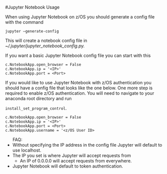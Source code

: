#Jupyter Notebook Usage

When using Jupyter Notebook on z/OS you should generate a config file with the command

`jupyter –generate-config`

This will create a notebook config file in <em>~/.jupyter/jupyter_notebook_config.py.</em>

If you want a basic Jupyter Notebook config file you can start with this

```
c.NotebookApp.open_browser = False
c.NotebookApp.ip = '<IP>'
c.NotebookApp.port = <Port>
```

If you would like to use Jupyter Notebook with z/OS authentication you should have a config file that looks like the one below. One more step is required to enable z/OS authentication. You will need to navigate to your anaconda root directory and run

`install_set_program_control`.

```
c.NotebookApp.open_browser = False
c.NotebookApp.ip = '<IP>'
c.NotebookApp.port = <Port>
c.NotebookApp.username = '<z/OS User ID>
```

<ul>FAQ:
  <li>Without specifying the IP address in the config file Jupyter will default to use localhost.</li>
  <li>The IP you set is where Jupyter will accept requests from
    <ul>
      <li>An IP of 0.0.0.0 will accept requests from everywhere.
      </li>
    </ul>
  </li>
  <li>Jupyter Notebook will default to token authentication.</li>
</ul>
